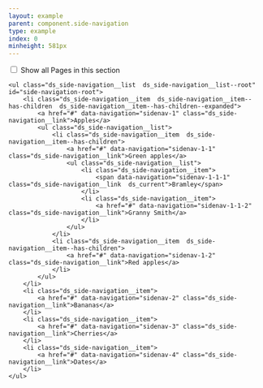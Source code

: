 ```yaml
---
layout: example
parent: component.side-navigation
type: example
index: 0
minheight: 581px
---
```


<nav role="navigation" aria-label="Sections" class="ds_side-navigation" data-module="ds-side-navigation">
    <input type="checkbox" class="visually-hidden" id="show-side-navigation" aria-controls="side-navigation-root" />
    <label class="ds_side-navigation__expand  ds_link" for="show-side-navigation"><span class="visually-hidden">Show all</span> Pages in this section <span class="ds_side-navigation__expand-indicator"></span></label>

    <ul class="ds_side-navigation__list  ds_side-navigation__list--root" id="side-navigation-root">
        <li class="ds_side-navigation__item  ds_side-navigation__item--has-children  ds_side-navigation__item--has-children--expanded">
            <a href="#" data-navigation="sidenav-1" class="ds_side-navigation__link">Apples</a>
            <ul class="ds_side-navigation__list">
                <li class="ds_side-navigation__item  ds_side-navigation__item--has-children">
                    <a href="#" data-navigation="sidenav-1-1" class="ds_side-navigation__link">Green apples</a>
                    <ul class="ds_side-navigation__list">
                        <li class="ds_side-navigation__item">
                            <span data-navigation="sidenav-1-1-1" class="ds_side-navigation__link  ds_current">Bramley</span>
                        </li>
                        <li class="ds_side-navigation__item">
                            <a href="#" data-navigation="sidenav-1-1-2" class="ds_side-navigation__link">Granny Smith</a>
                        </li>
                    </ul>
                </li>
                <li class="ds_side-navigation__item  ds_side-navigation__item--has-children">
                    <a href="#" data-navigation="sidenav-1-2" class="ds_side-navigation__link">Red apples</a>
                </li>
            </ul>
        </li>
        <li class="ds_side-navigation__item">
            <a href="#" data-navigation="sidenav-2" class="ds_side-navigation__link">Bananas</a>
        </li>
        <li class="ds_side-navigation__item">
            <a href="#" data-navigation="sidenav-3" class="ds_side-navigation__link">Cherries</a>
        </li>
        <li class="ds_side-navigation__item">
            <a href="#" data-navigation="sidenav-4" class="ds_side-navigation__link">Dates</a>
        </li>
    </ul>
</nav>
